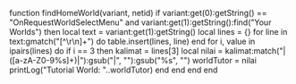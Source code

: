 function findHomeWorld(variant, netid)
    if variant:get(0):getString() == "OnRequestWorldSelectMenu" and variant:get(1):getString():find("Your Worlds") then
        local text = variant:get(1):getString()
        local lines = {}
        for line in text:gmatch("[^\r\n]+") do
            table.insert(lines, line)
        end
        for i, value in ipairs(lines) do
            if i == 3 then
                kalimat = lines[3]
                local nilai = kalimat:match("|([a-zA-Z0-9%s]+)|"):gsub("|", ""):gsub("%s", "")
                worldTutor = nilai
                printLog("Tutorial World: "..worldTutor)
            end
        end
    end
end
